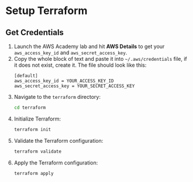 # Setup Terraform

## Get Credentials

1. Launch the AWS Academy lab and hit **AWS Details** to get your
   `aws_access_key_id` and `aws_secret_access_key`.
2. Copy the whole block of text and paste it into `~/.aws/credentials` file, if
   it does not exist, create it.
   The file should look like this:
   ```
   [default]
   aws_access_key_id = YOUR_ACCESS_KEY_ID
   aws_secret_access_key = YOUR_SECRET_ACCESS_KEY
   ```
3. Navigate to the `terraform` directory:
   ```bash
   cd terraform
   ```
4. Initialize Terraform:
   ```bash
   terraform init
   ```
5. Validate the Terraform configuration:
   ```bash
   terraform validate
   ```
6. Apply the Terraform configuration:
   ```bash
   terraform apply
   ```

